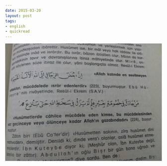 ```yaml
---
date: 2015-03-20
layout: post
tags:
- english
- quickread
---
```


![](/images/tumblr_nlh4c1fcwx1u3gx2to1_1280.jpg)
